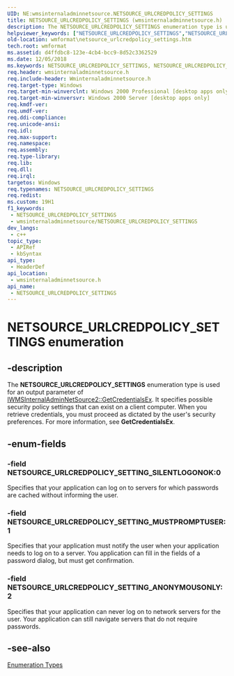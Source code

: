 ```yaml
---
UID: NE:wmsinternaladminnetsource.NETSOURCE_URLCREDPOLICY_SETTINGS
title: NETSOURCE_URLCREDPOLICY_SETTINGS (wmsinternaladminnetsource.h)
description: The NETSOURCE_URLCREDPOLICY_SETTINGS enumeration type is used for an output parameter of IWMSInternalAdminNetSource2::GetCredentialsEx.
helpviewer_keywords: ["NETSOURCE_URLCREDPOLICY_SETTINGS","NETSOURCE_URLCREDPOLICY_SETTINGS enumeration [windows Media Format]","NETSOURCE_URLCREDPOLICY_SETTING_ANONYMOUSONLY","NETSOURCE_URLCREDPOLICY_SETTING_MUSTPROMPTUSER","NETSOURCE_URLCREDPOLICY_SETTING_SILENTLOGONOK","enumeration [windows Media Format]","wmformat.netsource_urlcredpolicy_settings","wmsinternaladminnetsource/NETSOURCE_URLCREDPOLICY_SETTINGS","wmsinternaladminnetsource/NETSOURCE_URLCREDPOLICY_SETTING_ANONYMOUSONLY","wmsinternaladminnetsource/NETSOURCE_URLCREDPOLICY_SETTING_MUSTPROMPTUSER","wmsinternaladminnetsource/NETSOURCE_URLCREDPOLICY_SETTING_SILENTLOGONOK"]
old-location: wmformat\netsource_urlcredpolicy_settings.htm
tech.root: wmformat
ms.assetid: d4ffdbc8-123e-4cb4-bcc9-8d52c3362529
ms.date: 12/05/2018
ms.keywords: NETSOURCE_URLCREDPOLICY_SETTINGS, NETSOURCE_URLCREDPOLICY_SETTINGS enumeration [windows Media Format], NETSOURCE_URLCREDPOLICY_SETTING_ANONYMOUSONLY, NETSOURCE_URLCREDPOLICY_SETTING_MUSTPROMPTUSER, NETSOURCE_URLCREDPOLICY_SETTING_SILENTLOGONOK, enumeration [windows Media Format], wmformat.netsource_urlcredpolicy_settings, wmsinternaladminnetsource/NETSOURCE_URLCREDPOLICY_SETTINGS, wmsinternaladminnetsource/NETSOURCE_URLCREDPOLICY_SETTING_ANONYMOUSONLY, wmsinternaladminnetsource/NETSOURCE_URLCREDPOLICY_SETTING_MUSTPROMPTUSER, wmsinternaladminnetsource/NETSOURCE_URLCREDPOLICY_SETTING_SILENTLOGONOK
req.header: wmsinternaladminnetsource.h
req.include-header: Wminternaladminnetsource.h
req.target-type: Windows
req.target-min-winverclnt: Windows 2000 Professional [desktop apps only],Windows Media Format 7 SDK, or later versions of the SDK
req.target-min-winversvr: Windows 2000 Server [desktop apps only]
req.kmdf-ver: 
req.umdf-ver: 
req.ddi-compliance: 
req.unicode-ansi: 
req.idl: 
req.max-support: 
req.namespace: 
req.assembly: 
req.type-library: 
req.lib: 
req.dll: 
req.irql: 
targetos: Windows
req.typenames: NETSOURCE_URLCREDPOLICY_SETTINGS
req.redist: 
ms.custom: 19H1
f1_keywords:
 - NETSOURCE_URLCREDPOLICY_SETTINGS
 - wmsinternaladminnetsource/NETSOURCE_URLCREDPOLICY_SETTINGS
dev_langs:
 - c++
topic_type:
 - APIRef
 - kbSyntax
api_type:
 - HeaderDef
api_location:
 - wmsinternaladminnetsource.h
api_name:
 - NETSOURCE_URLCREDPOLICY_SETTINGS
---
```


# NETSOURCE_URLCREDPOLICY_SETTINGS enumeration


## -description

The <b>NETSOURCE_URLCREDPOLICY_SETTINGS</b> enumeration type is used for an output parameter of <a href="/windows/desktop/api/wmsinternaladminnetsource/nf-wmsinternaladminnetsource-iwmsinternaladminnetsource2-getcredentialsex">IWMSInternalAdminNetSource2::GetCredentialsEx</a>. It specifies possible security policy settings that can exist on a client computer. When you retrieve credentials, you must proceed as dictated by the user's security preferences. For more information, see <b>GetCredentialsEx</b>.

## -enum-fields

### -field NETSOURCE_URLCREDPOLICY_SETTING_SILENTLOGONOK:0

Specifies that your application can log on to servers for which passwords are cached without informing the user.

### -field NETSOURCE_URLCREDPOLICY_SETTING_MUSTPROMPTUSER:1

Specifies that your application must notify the user when your application needs to log on to a server. You application can fill in the fields of a password dialog, but must get confirmation.

### -field NETSOURCE_URLCREDPOLICY_SETTING_ANONYMOUSONLY:2

Specifies that your application can never log on to network servers for the user. Your application can still navigate servers that do not require passwords.

## -see-also

<a href="/windows/desktop/wmformat/enumeration-types">Enumeration Types</a>
